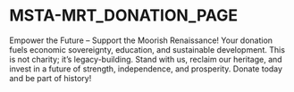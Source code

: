 # MSTA-MRT_DONATION_PAGE
Empower the Future – Support the Moorish Renaissance! Your donation fuels economic sovereignty, education, and sustainable development. This is not charity; it’s legacy-building. Stand with us, reclaim our heritage, and invest in a future of strength, independence, and prosperity. Donate today and be part of history!
